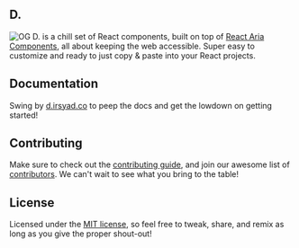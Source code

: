## D.

![OG](https://d.irsyad.co/opengraph-image.png)
D. is a chill set of React components, built on top of [React Aria Components](https://react-spectrum.adobe.com/react-aria/getting-started.html), all about keeping the web accessible. Super easy to customize and ready to just copy & paste into your React projects.


## Documentation
Swing by [d.irsyad.co](https://d.irsyad.co/docs/getting-started/introduction) to peep the docs and get the lowdown on getting started!

## Contributing

Make sure to check out the [contributing guide](https://d.irsyad.co/docs/prologue/contribution-guide), and join our awesome list of [contributors](https://github.com/irsyadadl/d./graphs/contributors). We can't wait to see what you bring to the table!

## License
Licensed under the [MIT license](https://github.com/irsyadadl/d./blob/main/LICENSE), so feel free to tweak, share, and remix as long as you give the proper shout-out!
